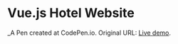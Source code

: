 # Vue.js Hotel Website
 _A Pen created at CodePen.io. Original URL: [Live demo](https://codepen.io/anniesnoopymd/pen/XLZxJZ).

 
